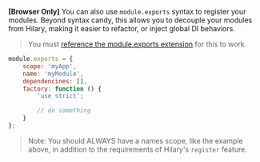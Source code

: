 **[Browser Only]** You can also use `module.exports` syntax to register your modules. Beyond syntax candy, this allows you to decouple your modules from Hilary, making it easier to refactor, or inject global DI behaviors. 

> You must [reference the module.exports extension](https://github.com/losandes/hilaryjs/wiki/Referencing-Hilary-in-the-Browser#the-moduleexports-extension) for this to work.

```JavaScript
module.exports = {
    scope: 'myApp',
    name: 'myModule',
    dependencines: [],
    factory: function () {
        'use strict';

        // do something
    }
};
```

> Note: You should ALWAYS have a names scope, like the example above, in addition to the requirements of Hilary's `register` feature.
